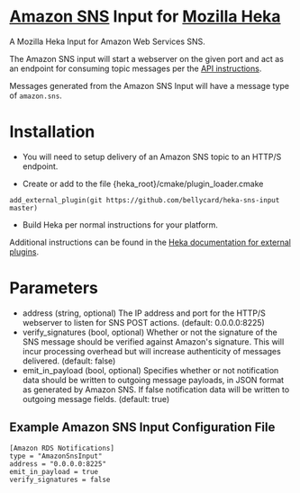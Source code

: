 # [Amazon SNS](http://aws.amazon.com/sns/) Input for [Mozilla Heka](http://hekad.readthedocs.org/en/latest/)

A Mozilla Heka Input for Amazon Web Services SNS.

The Amazon SNS input will start a webserver on the given port and act as an endpoint for consuming topic messages per the [API instructions](http://docs.aws.amazon.com/sns/latest/dg/SendMessageToHttp.html).

Messages generated from the Amazon SNS Input will have a message type of `amazon.sns`.

# Installation

* You will need to setup delivery of an Amazon SNS topic to an HTTP/S endpoint.

* Create or add to the file {heka_root}/cmake/plugin_loader.cmake

```
add_external_plugin(git https://github.com/bellycard/heka-sns-input master)
```

* Build Heka per normal instructions for your platform.

Additional instructions can be found in the [Heka documentation for external plugins](http://hekad.readthedocs.org/en/latest/installing.html#build-include-externals).

# Parameters

- address (string, optional)
    The IP address and port for the HTTP/S webserver to listen for SNS POST
    actions.
    (default: 0.0.0.0:8225)
- verify_signatures (bool, optional)
    Whether or not the signature of the SNS message should be verified against
    Amazon's signature. This will incur processing overhead but will increase
    authenticity of messages delivered.
    (default: false)
- emit_in_payload (bool, optional)
    Specifies whether or not notification data should be written to outgoing
    message payloads, in JSON format as generated by Amazon SNS. If false
    notification data will be written to outgoing message fields.
    (default: true)

## Example Amazon SNS Input Configuration File

```
[Amazon RDS Notifications]
type = "AmazonSnsInput"
address = "0.0.0.0:8225"
emit_in_payload = true
verify_signatures = false
```

